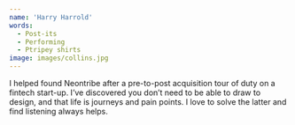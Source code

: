```yaml
---
name: 'Harry Harrold'
words:
  - Post-its
  - Performing
  - Ptripey shirts
image: images/collins.jpg
---
```


I helped found Neontribe after a pre-to-post acquisition tour of duty on a fintech start-up. I’ve discovered you don’t need to be able to draw to design, and that life is journeys and pain points. I love to solve the latter and find listening always helps.
